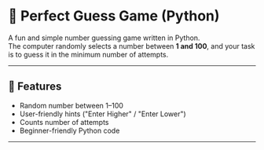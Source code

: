 # 🎯 Perfect Guess Game (Python)

A fun and simple number guessing game written in Python.  
The computer randomly selects a number between **1 and 100**, and your task is to guess it in the minimum number of attempts.  

---

## 🚀 Features
- Random number between 1–100  
- User-friendly hints ("Enter Higher" / "Enter Lower")  
- Counts number of attempts  
- Beginner-friendly Python code  

---


